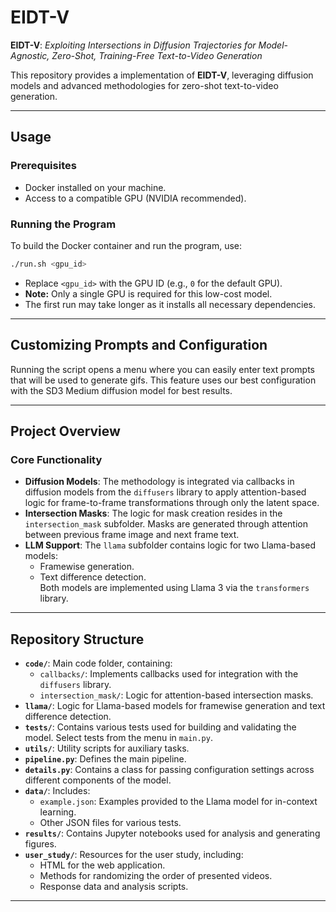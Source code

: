 # EIDT-V

**EIDT-V**: *Exploiting Intersections in Diffusion Trajectories for Model-Agnostic, Zero-Shot, Training-Free Text-to-Video Generation*

This repository provides a implementation of **EIDT-V**, leveraging diffusion models and advanced methodologies for zero-shot text-to-video generation.

---
## Usage

### Prerequisites

- Docker installed on your machine.
- Access to a compatible GPU (NVIDIA recommended).

### Running the Program

To build the Docker container and run the program, use:

```bash
./run.sh <gpu_id>
```

- Replace `<gpu_id>` with the GPU ID (e.g., `0` for the default GPU).
- **Note:** Only a single GPU is required for this low-cost model.
- The first run may take longer as it installs all necessary dependencies.

---

## Customizing Prompts and Configuration

Running the script opens a menu where you can easily enter text prompts that will be used to generate gifs. This feature uses our best configuration with the SD3 Medium diffusion model for best results.

---

## Project Overview

### Core Functionality

- **Diffusion Models**: The methodology is integrated via callbacks in diffusion models from the `diffusers` library to apply attention-based logic for frame-to-frame transformations through only the latent space.
- **Intersection Masks**: The logic for mask creation resides in the `intersection_mask` subfolder. Masks are generated through attention between previous frame image and next frame text.
- **LLM Support**: The `llama` subfolder contains logic for two Llama-based models:
  - Framewise generation.
  - Text difference detection.  
  Both models are implemented using Llama 3 via the `transformers` library.

---

## Repository Structure

- **`code/`**: Main code folder, containing:
  - `callbacks/`: Implements callbacks used for integration with the `diffusers` library.
  - `intersection_mask/`: Logic for attention-based intersection masks.
- **`llama/`**: Logic for Llama-based models for framewise generation and text difference detection.
- **`tests/`**: Contains various tests used for building and validating the model. Select tests from the menu in `main.py`.
- **`utils/`**: Utility scripts for auxiliary tasks.
- **`pipeline.py`**: Defines the main pipeline.
- **`details.py`**: Contains a class for passing configuration settings across different components of the model.
- **`data/`**: Includes:
  - `example.json`: Examples provided to the Llama model for in-context learning.
  - Other JSON files for various tests.
- **`results/`**: Contains Jupyter notebooks used for analysis and generating figures.
- **`user_study/`**: Resources for the user study, including:
  - HTML for the web application.
  - Methods for randomizing the order of presented videos.
  - Response data and analysis scripts.

---